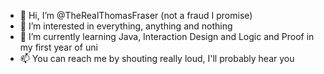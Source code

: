 - 👋 Hi, I’m @TheRealThomasFraser (not a fraud I promise)
- 👀 I’m interested in everything, anything and nothing 
- 🌱 I’m currently learning Java, Interaction Design and Logic and Proof in my first year of uni
- 📫 You can reach me by shouting really loud, I'll probably hear you

<!---
TheRealThomasFraser/TheRealThomasFraser is a ✨ special ✨ repository because its `README.md` (this file) appears on your GitHub profile.
You can click the Preview link to take a look at your changes.
--->
